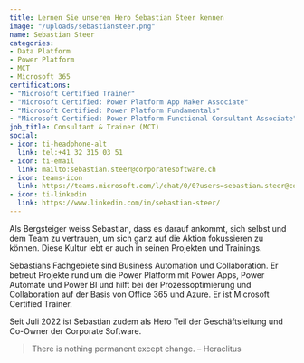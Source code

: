 ```yaml
---
title: Lernen Sie unseren Hero Sebastian Steer kennen
image: "/uploads/sebastiansteer.png"
name: Sebastian Steer
categories:
- Data Platform
- Power Platform
- MCT
- Microsoft 365
certifications:
- "Microsoft Certified Trainer"
- "Microsoft Certified: Power Platform App Maker Associate"
- "Microsoft Certified: Power Platform Fundamentals"
- "Microsoft Certified: Power Platform Functional Consultant Associate"
job_title: Consultant & Trainer (MCT)
social:
- icon: ti-headphone-alt
  link: tel:+41 32 315 03 51
- icon: ti-email
  link: mailto:sebastian.steer@corporatesoftware.ch
- icon: teams-icon
  link: https://teams.microsoft.com/l/chat/0/0?users=sebastian.steer@corporatesoftware.ch
- icon: ti-linkedin
  link: https://www.linkedin.com/in/sebastian-steer/
---
```


Als Bergsteiger weiss Sebastian, dass es darauf ankommt, sich selbst und dem Team zu vertrauen, um sich ganz auf die Aktion fokussieren zu können. Diese Kultur lebt er auch in seinen Projekten und Trainings.

Sebastians Fachgebiete sind Business Automation und Collaboration. Er betreut Projekte rund um die Power Platform mit Power Apps, Power Automate und Power BI und hilft bei der Prozessoptimierung und Collaboration auf der Basis von Office 365 und Azure. Er ist Microsoft Certified Trainer.

Seit Juli 2022 ist Sebastian zudem als Hero Teil der Geschäftsleitung und Co-Owner der Corporate Software.

> There is nothing permanent except change. – Heraclitus